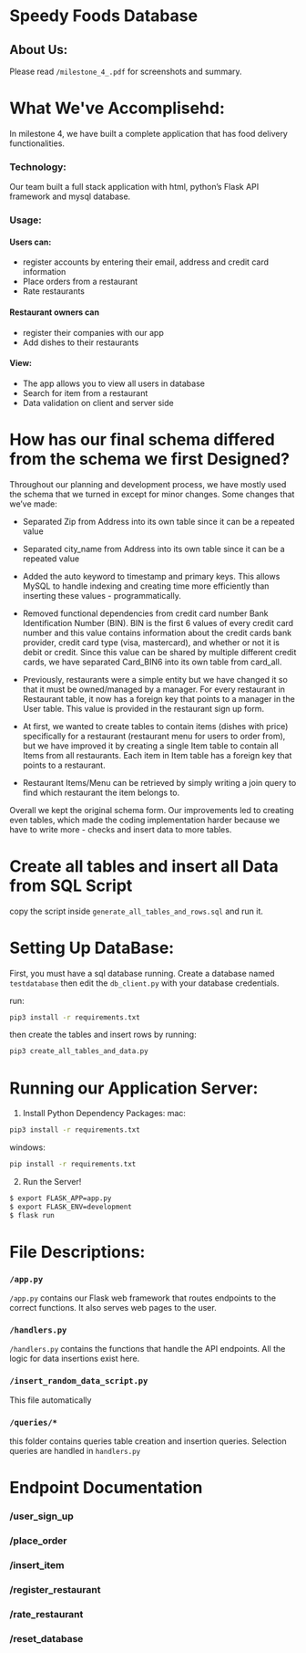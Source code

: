 # Speedy Foods Database

## About Us:
Please read `/milestone_4_.pdf` for screenshots and summary.

# What We've Accomplisehd:
In milestone 4, we have built a complete application that has food delivery functionalities.
### Technology: 
Our team built a full stack application with html, python’s Flask API framework and mysql database.

### Usage:
#### Users can:
- register accounts by entering their email, address and credit card information
- Place orders from a restaurant
- Rate restaurants

#### Restaurant owners can
- register their companies with our app
- Add dishes to their restaurants

#### View:
- The app allows you to view all users in database
- Search for item from a restaurant
- Data validation on client and server side



# How has our final schema differed from the schema we first Designed?
Throughout our planning and development process, we have mostly used the schema that we turned in except for minor changes. 
Some changes that we’ve made:
- Separated Zip from Address into its own table since it can be a repeated value
- Separated city_name from Address into its own table since it can be a repeated value
- Added the auto keyword to timestamp and primary keys. This allows MySQL to handle indexing and creating time more efficiently than inserting these values - programmatically.
- Removed functional dependencies from credit card number Bank Identification Number (BIN). BIN is the first 6 values of every credit card number and this value contains information about the credit cards bank provider, credit card type (visa, mastercard), and whether or not it is debit or credit. Since this value can be shared by multiple different credit cards, we have separated Card_BIN6 into its own table from card_all.
- Previously, restaurants were a simple entity but we have changed it so that it must be owned/managed by a manager. For every restaurant in Restaurant table, it now has a foreign key that points to a manager in the User table. This value is provided in the restaurant sign up form.
- At first, we wanted to create tables to contain items (dishes with price) specifically for a restaurant (restaurant menu for users to order from), but we have improved it by creating  a single Item table to contain all Items from all restaurants. Each item in Item table has a foreign key that points to a restaurant. 

- Restaurant Items/Menu can be retrieved by simply writing a join query to find which restaurant the item belongs to. 

Overall we kept the original schema form. Our improvements led to creating even tables, which made the coding implementation harder because we have to write more - checks and insert data to more tables.


# Create all tables and insert all Data from SQL Script

copy the script inside `generate_all_tables_and_rows.sql` and run it.


# Setting Up DataBase:
First, you must have a sql database running. Create a database named `testdatabase` then edit the `db_client.py` with your
database credentials. 

run: 
``` bash
pip3 install -r requirements.txt
```

then create the tables and insert rows by running:
``` bash
pip3 create_all_tables_and_data.py
```


# Running our Application Server:
1. Install Python Dependency Packages:
mac:
``` bash
pip3 install -r requirements.txt
```


windows:
``` bash
pip install -r requirements.txt
```

2. Run the Server!
``` bash
$ export FLASK_APP=app.py
$ export FLASK_ENV=development
$ flask run
```

# File Descriptions:

### `/app.py`
`/app.py` contains our Flask web framework that routes endpoints to the correct functions. It also serves web pages to the user.

### `/handlers.py`
`/handlers.py` contains the functions that handle the API endpoints.  All the logic for data insertions exist here.

### `/insert_random_data_script.py`
This file automatically 

### `/queries/*`
this folder contains queries table creation and insertion queries. Selection queries are handled in `handlers.py`

# Endpoint Documentation

### /user_sign_up

### /place_order

### /insert_item
### /register_restaurant

### /rate_restaurant

### /reset_database
